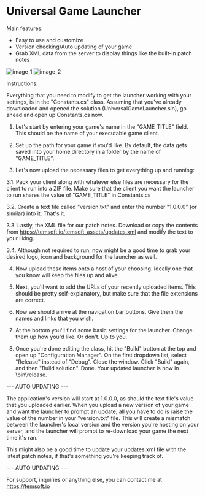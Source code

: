 # Universal Game Launcher

Main features:
- Easy to use and customize
- Version checking/Auto updating of your game
- Grab XML data from the server to display things like the built-in patch notes



![image_1](http://temsoft.io/launcher/Launcher_Ready.png)
![image_2](http://temsoft.io/launcher/Launcher_Updating.png)




Instructions:

Everything that you need to modify to get the launcher working with your settings, is in the "Constants.cs" class. Assuming that you've already downloaded and opened the solution (UniversalGameLauncher.sln), go ahead and open up Constants.cs now.

1. Let's start by entering your game's name in the "GAME_TITLE" field. This should be the name of your executable game client.

2. Set up the path for your game if you'd like. By default, the data gets saved into your home directory in a folder by the name of "GAME_TITLE".

3. Let's now upload the necessary files to get everything up and running:

3.1. Pack your client along with whatever else files are necessary for the client to run into a ZIP file. Make sure that the client you want the launcher to run shares the value of "GAME_TITLE" in Constants.cs

3.2. Create a text file called "version.txt" and enter the number "1.0.0.0" (or similar) into it. That's it. 

3.3. Lastly, the XML file for our patch notes. Download or copy the contents from https://temsoft.io/temsoft_assets/updates.xml and modify the text to your liking.

3.4. Although not required to run, now might be a good time to grab your desired logo, icon and background for the launcher as well.

4. Now upload these items onto a host of your choosing. Ideally one that you know will keep the files up and alive.

5. Next, you'll want to add the URLs of your recently uploaded items. This should be pretty self-explanatory, but make sure that the file extensions are correct.

6. Now we should arrive at the navigation bar buttons. Give them the names and links that you wish.

7. At the bottom you'll find some basic settings for the launcher. Change them up how you'd like. Or don't. Up to you.

8. Once you're done editing the class, hit the "Build" button at the top and open up "Configuration Manager". On the first dropdown list, select "Release" instead of "Debug". Close the window. Click "Build" again, and then "Build solution". Done. Your updated launcher is now in \bin\release\.

--- AUTO UPDATING ---

The application's version will start at 1.0.0.0, as should the text file's value that you uploaded earlier. When you upload a new version of your game and want the launcher to prompt an update, all you have to do is raise the value of the number in your "version.txt" file. 
This will create a mismatch between the launcher's local version and the version you're hosting on your server, and the launcher will prompt to re-download your game the next time it's ran.

This might also be a good time to update your updates.xml file with the latest patch notes, if that's something you're keeping track of.

--- AUTO UPDATING ---


For support, inquiries or anything else, you can contact me at https://temsoft.io
